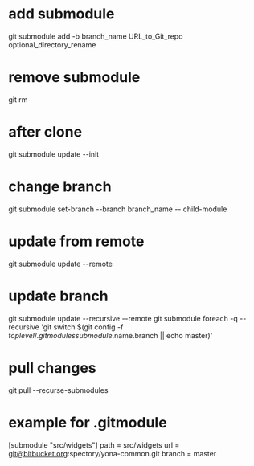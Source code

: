# add submodule
git submodule add -b branch_name URL_to_Git_repo optional_directory_rename

# remove submodule
git rm <submodule path>

# after clone
git submodule update --init

# change branch
git submodule set-branch --branch branch_name -- child-module

# update from remote
git submodule update --remote

# update branch
git submodule update --recursive --remote
git submodule foreach -q --recursive 'git switch $(git config -f $toplevel/.gitmodules submodule.$name.branch || echo master)'

# pull changes
git pull --recurse-submodules

# example for .gitmodule
[submodule "src/widgets"]
	path = src/widgets
	url = git@bitbucket.org:spectory/yona-common.git
	branch = master